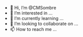 - 👋 Hi, I’m @CMSombre
- 👀 I’m interested in ...
- 🌱 I’m currently learning ...
- 💞️ I’m looking to collaborate on ...
- 📫 How to reach me ...

<!---
CMSombre/CMSombre is a ✨ special ✨ repository because its `README.md` (this file) appears on your GitHub profile.
You can click the Preview link to take a look at your changes.
--->
